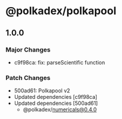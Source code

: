 # @polkadex/polkapool

## 1.0.0

### Major Changes

- c9f98ca: fix: parseScientific function

### Patch Changes

- 500ad61: Polkapool v2
- Updated dependencies [c9f98ca]
- Updated dependencies [500ad61]
  - @polkadex/numericals@0.4.0
